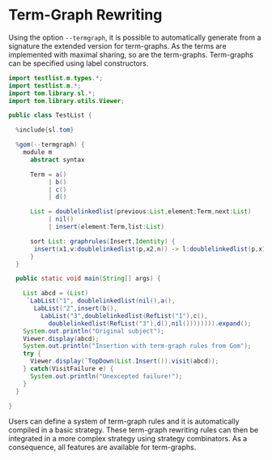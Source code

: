 # Term-Graph Rewriting

Using the option `--termgraph`, it is possible to automatically generate from a signature the extended version for term-graphs. As the terms are implemented with maximal sharing, so are the term-graphs. Term-graphs can be specified using label constructors.

```java
import testlist.m.types.*;
import testlist.m.*;
import tom.library.sl.*;
import tom.library.utils.Viewer;

public class TestList {

  %include{sl.tom}

  %gom(--termgraph) {
    module m
      abstract syntax

      Term = a()
           | b()
           | c()
           | d()

      List = doublelinkedlist(previous:List,element:Term,next:List)
           | nil()
           | insert(element:Term,list:List)

      sort List: graphrules(Insert,Identity) {
       insert(x1,v:doublelinkedlist(p,x2,n)) -> l:doublelinkedlist(p,x1,v:doublelinkedlist(&l,x2,n))
      }
  }

  public static void main(String[] args) {

    List abcd = (List)
     `LabList("1", doublelinkedlist(nil(),a(),
       LabList("2",insert(b(),
         LabList("3",doublelinkedlist(RefList("1"),c(),
           doublelinkedlist(RefList("3"),d(),nil()))))))).expand();
    System.out.println("Original subject");
    Viewer.display(abcd);
    System.out.println("Insertion with term-graph rules from Gom");
    try {
      Viewer.display(`TopDown(List.Insert()).visit(abcd));
    } catch(VisitFailure e) {
      System.out.println("Unexcepted failure!");
    }
  }

}
```

Users can define a system of term-graph rules and it is automatically compiled in a basic strategy. These term-graph rewriting rules can then be integrated in a more complex strategy using strategy combinators. As a consequence, all features are available for term-graphs.
